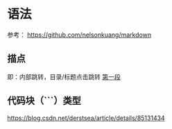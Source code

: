 # 语法
参考：
https://github.com/nelsonkuang/markdown
## 描点
即：内部跳转，目录/标题点击跳转
<a href="#1">第一段</a>

## 代码块（```）类型
https://blog.csdn.net/derstsea/article/details/85131434
